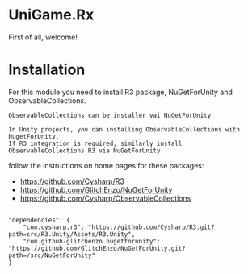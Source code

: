 # UniGame.Rx

First of all, welcome!

# Installation

For this module you need to install R3 package, NuGetForUnity and ObservableCollections.

```
ObservableCollections can be installer vai NuGetForUnity

In Unity projects, you can installing ObservableCollections with NugetForUnity. 
If R3 integration is required, similarly install ObservableCollections.R3 via NuGetForUnity.
```

follow the instructions on home pages for these packages:

- https://github.com/Cysharp/R3
- https://github.com/GlitchEnzo/NuGetForUnity
- https://github.com/Cysharp/ObservableCollections

```

"dependencies": {
    "com.cysharp.r3": "https://github.com/Cysharp/R3.git?path=src/R3.Unity/Assets/R3.Unity",
    "com.github-glitchenzo.nugetforunity": "https://github.com/GlitchEnzo/NuGetForUnity.git?path=/src/NuGetForUnity"
}

```



